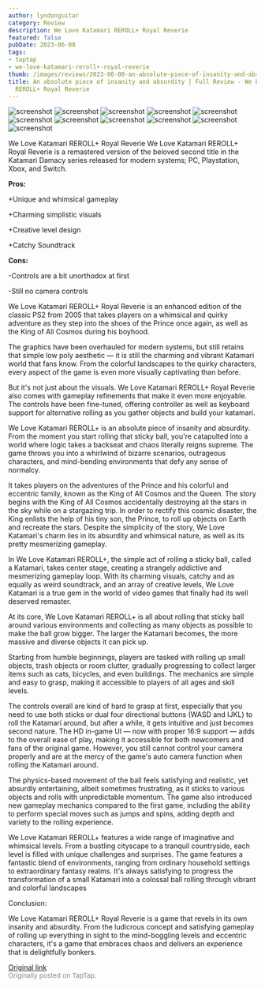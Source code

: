 ```yaml
---
author: lyndonguitar
category: Review
description: We Love Katamari REROLL+ Royal Reverie
featured: false
pubDate: 2023-06-08
tags:
- taptap
- we-love-katamari-reroll+-royal-reverie
thumb: /images/reviews/2023-06-08-an-absolute-piece-of-insanity-and-absurdity--full-review---we-love-katamari-reroll-royal--0.avif
title: An absolute piece of insanity and absurdity | Full Review - We Love Katamari
  REROLL+ Royal Reverie
---
```


<div class="gallery">
  <img src="/images/reviews/2023-06-08-an-absolute-piece-of-insanity-and-absurdity--full-review---we-love-katamari-reroll-royal--0.avif" alt="screenshot" />
  <img src="/images/reviews/2023-06-08-an-absolute-piece-of-insanity-and-absurdity--full-review---we-love-katamari-reroll-royal--1.avif" alt="screenshot" />
  <img src="/images/reviews/2023-06-08-an-absolute-piece-of-insanity-and-absurdity--full-review---we-love-katamari-reroll-royal--2.avif" alt="screenshot" />
  <img src="/images/reviews/2023-06-08-an-absolute-piece-of-insanity-and-absurdity--full-review---we-love-katamari-reroll-royal--3.avif" alt="screenshot" />
  <img src="/images/reviews/2023-06-08-an-absolute-piece-of-insanity-and-absurdity--full-review---we-love-katamari-reroll-royal--4.avif" alt="screenshot" />
  <img src="/images/reviews/2023-06-08-an-absolute-piece-of-insanity-and-absurdity--full-review---we-love-katamari-reroll-royal--5.avif" alt="screenshot" />
  <img src="/images/reviews/2023-06-08-an-absolute-piece-of-insanity-and-absurdity--full-review---we-love-katamari-reroll-royal--6.avif" alt="screenshot" />
  <img src="/images/reviews/2023-06-08-an-absolute-piece-of-insanity-and-absurdity--full-review---we-love-katamari-reroll-royal--7.avif" alt="screenshot" />
  <img src="/images/reviews/2023-06-08-an-absolute-piece-of-insanity-and-absurdity--full-review---we-love-katamari-reroll-royal--8.avif" alt="screenshot" />
  <img src="/images/reviews/2023-06-08-an-absolute-piece-of-insanity-and-absurdity--full-review---we-love-katamari-reroll-royal--9.avif" alt="screenshot" />
  <img src="/images/reviews/2023-06-08-an-absolute-piece-of-insanity-and-absurdity--full-review---we-love-katamari-reroll-royal--10.avif" alt="screenshot" />
</div>

We Love Katamari REROLL+ Royal Reverie
We Love Katamari REROLL+ Royal Reverie is a remastered version of the beloved second title in the Katamari Damacy series released for modern systems; PC, Playstation, Xbox, and Switch.


**Pros:**


+Unique and whimsical gameplay

+Charming simplistic visuals

+Creative level design

+Catchy Soundtrack


**Cons:**


-Controls are a bit unorthodox at first

-Still no camera controls

We Love Katamari REROLL+ Royal Reverie is an enhanced edition of the classic PS2 from 2005 that takes players on a whimsical and quirky adventure as they step into the shoes of the Prince once again, as well as the King of All Cosmos during his boyhood.

The graphics have been overhauled for modern systems, but still retains that simple low poly aesthetic — it is still the charming and vibrant Katamari world that fans know. From the colorful landscapes to the quirky characters, every aspect of the game is even more visually captivating than before.

But it's not just about the visuals. We Love Katamari REROLL+ Royal Reverie also comes with gameplay refinements that make it even more enjoyable. The controls have been fine-tuned, offering controller as well as keyboard support for alternative rolling as you gather objects and build your katamari.

We Love Katamari REROLL+ is an absolute piece of insanity and absurdity. From the moment you start rolling that sticky ball, you're catapulted into a world where logic takes a backseat and chaos literally reigns supreme. The game throws you into a whirlwind of bizarre scenarios, outrageous characters, and mind-bending environments that defy any sense of normalcy.

It takes players on the adventures of the Prince and his colorful and eccentric family, known as the King of All Cosmos and the Queen. The story begins with the King of All Cosmos accidentally destroying all the stars in the sky while on a stargazing trip. In order to rectify this cosmic disaster, the King enlists the help of his tiny son, the Prince, to roll up objects on Earth and recreate the stars. Despite the simplicity of the story, We Love Katamari's charm lies in its absurdity and whimsical nature, as well as its pretty mesmerizing gameplay.

In We Love Katamari REROLL+, the simple act of rolling a sticky ball, called a Katamari, takes center stage, creating a strangely addictive and mesmerizing gameplay loop. With its charming visuals, catchy and as equally as weird soundtrack, and an array of creative levels, We Love Katamari is a true gem in the world of video games that finally had its well deserved remaster.

At its core, We Love Katamari REROLL+ is all about rolling that sticky ball around various environments and collecting as many objects as possible to make the ball grow bigger. The larger the Katamari becomes, the more massive and diverse objects it can pick up.

Starting from humble beginnings, players are tasked with rolling up small objects, trash objects or room clutter, gradually progressing to collect larger items such as cats, bicycles, and even buildings. The mechanics are simple and easy to grasp, making it accessible to players of all ages and skill levels.

The controls overall are kind of hard to grasp at first, especially that you need to use both sticks or dual four directional buttons (WASD and IJKL) to roll the Katamari around, but after a while, it gets intuitive and just becomes second nature. The HD in-game UI — now with proper 16:9 support — adds to the overall ease of play, making it accessible for both newcomers and fans of the original game. However, you still cannot control your camera properly and are at the mercy of the game's auto camera function when rolling the Katamari around.

The physics-based movement of the ball feels satisfying and realistic, yet absurdly entertaining, albeit sometimes frustrating, as it sticks to various objects and rolls with unpredictable momentum. The game also introduced new gameplay mechanics compared to the first game, including the ability to perform special moves such as jumps and spins, adding depth and variety to the rolling experience.

We Love Katamari REROLL+ features a wide range of imaginative and whimsical levels. From a bustling cityscape to a tranquil countryside, each level is filled with unique challenges and surprises. The game features a fantastic blend of environments, ranging from ordinary household settings to extraordinary fantasy realms. It's always satisfying to progress the transformation of a small Katamari into a colossal ball rolling through vibrant and colorful landscapes

Conclusion:

We Love Katamari REROLL+ Royal Reverie is a game that revels in its own insanity and absurdity. From the ludicrous concept and satisfying gameplay of rolling up everything in sight to the mind-boggling levels and eccentric characters, it's a game that embraces chaos and delivers an experience that is delightfully bonkers.

[Original link](https://www.taptap.io/post/5782556)<br><span style="font-size: 0.95em; color: #888;">Originally posted on TapTap.</span>